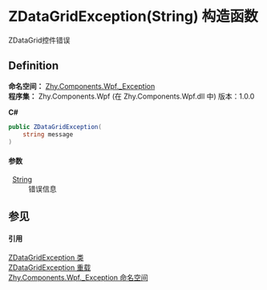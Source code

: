 # ZDataGridException(String) 构造函数


ZDataGrid控件错误



## Definition
**命名空间：** <a href="N_Zhy_Components_Wpf__Exception.md">Zhy.Components.Wpf._Exception</a>  
**程序集：** Zhy.Components.Wpf (在 Zhy.Components.Wpf.dll 中) 版本：1.0.0

**C#**
``` C#
public ZDataGridException(
	string message
)
```



#### 参数
<dl><dt>  <a href="https://learn.microsoft.com/dotnet/api/system.string" target="_blank" rel="noopener noreferrer">String</a></dt><dd>错误信息</dd></dl>

## 参见


#### 引用
<a href="T_Zhy_Components_Wpf__Exception_ZDataGridException.md">ZDataGridException 类</a>  
<a href="Overload_Zhy_Components_Wpf__Exception_ZDataGridException__ctor.md">ZDataGridException 重载</a>  
<a href="N_Zhy_Components_Wpf__Exception.md">Zhy.Components.Wpf._Exception 命名空间</a>  
